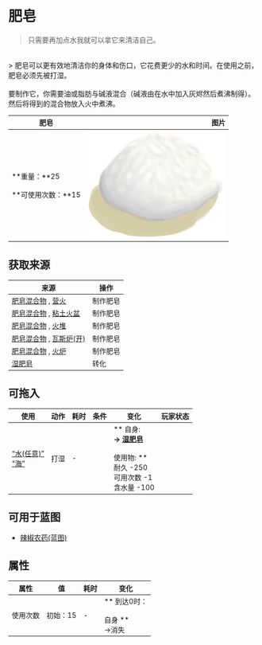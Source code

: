 # 肥皂  
> 只需要再加点水我就可以拿它来清洁自己。  
<br>  
> 肥皂可以更有效地清洁你的身体和伤口，它花费更少的水和时间。在使用之前，肥皂必须先被打湿。<br><br>要制作它，你需要油或脂肪与碱液混合（碱液由在水中加入灰烬然后煮沸制得）。然后将得到的混合物放入火中煮沸。  
  
  肥皂  |   图片   
 ----  |  ----:   
 **重量：**25<br><br>**可使用次数：**15  |  <img decoding="async" src="Sprite/SoapDry.png" href="a.md" style="max-width:300px;max-height:300px;">   
  
## 获取来源  
来源  |  操作  
----  |  ----  
[肥皂混合物](LQ_SoapMix.md) , [营火](Campfire.md)  |  制作肥皂  
[肥皂混合物](LQ_SoapMix.md) , [粘土火盆](ClayFirePit.md)  |  制作肥皂  
[肥皂混合物](LQ_SoapMix.md) , [火堆](Fire.md)  |  制作肥皂  
[肥皂混合物](LQ_SoapMix.md) , [瓦斯炉(开)](GasCookerOn.md)  |  制作肥皂  
[肥皂混合物](LQ_SoapMix.md) , [火炉](Stove.md)  |  制作肥皂  
[湿肥皂](SoapWet.md)  |  转化  
## 可拖入  
使用  |  动作  |  耗时  |  条件  |  变化  |  玩家状态  
----  |  ----  |  ----  |  ----  |  ----  |  ----  
[“水(任意)”](tag_WaterAny.md)<br>[“海”](tag_Sea.md)  |  打湿<br>  |  -  |    |  ** 自身: **<br>→ [湿肥皂](SoapWet.md)<br><br>** 使用物: **<br>耐久  -250<br>可用次数  -1<br>含水量  -100  |    
## 可用于蓝图  
- [辣椒农药(蓝图)](Bp_PesticideChilli.md)  
  
  
## 属性   
属性  |  值  |  耗时  |  变化  
----  |  ----  |  ----  |  ----  
使用次数  |  初始：15  |  -  |  ** 到达0时： **<br><br>** 自身 **<br>→消失  


<script>document.title="肥皂 - 卡牌生存百科 Card Survival Wiki";</script>